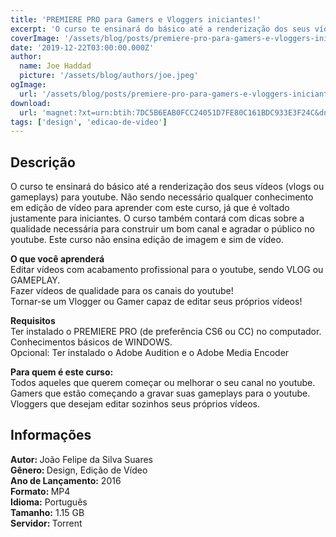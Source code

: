```yaml
---
title: 'PREMIERE PRO para Gamers e Vloggers iniciantes!'
excerpt: 'O curso te ensinará do básico até a renderização dos seus vídeos (vlogs ou gameplays) para youtube. Não sendo necessário qualquer conhecimento em edição de vídeo para aprender com este curso, já que é voltado justamente para iniciantes. O curso também contará com dicas sobre a qualidade ne'
coverImage: '/assets/blog/posts/premiere-pro-para-gamers-e-vloggers-iniciantes.jpg'
date: '2019-12-22T03:00:00.000Z'
author:
  name: Joe Haddad
  picture: '/assets/blog/authors/joe.jpeg'
ogImage:
  url: '/assets/blog/posts/premiere-pro-para-gamers-e-vloggers-iniciantes.jpg'
download:
  url: 'magnet:?xt=urn:btih:7DC5B6EAB0FCC24051D7FE80C161BDC933E3F24C&dn=PREMIERE%20PRO%20para%20Gamers%20e%20Vloggers%20iniciantes%21&tr=udp%3a%2f%2ftracker.openbittorrent.com%3a1337%2fannounce&tr=udp%3a%2f%2ftracker.opentrackr.org%3a1337%2fannounce'
tags: ['design', 'edicao-de-video']
---
```

<h2>Descrição</h2>
<p></p><p>O curso te ensinará do básico até a renderização dos seus vídeos (vlogs ou gameplays) para youtube. Não sendo necessário qualquer conhecimento em edição de vídeo para aprender com este curso, já que é voltado justamente para iniciantes. O curso também contará com dicas sobre a qualidade necessária para construir um bom canal e agradar o público no youtube. Este curso não ensina edição de imagem e sim de vídeo. </p><p><strong>O que você aprenderá</strong><br/> Editar vídeos com acabamento profissional para o youtube, sendo VLOG ou GAMEPLAY.<br/> Fazer vídeos de qualidade para os canais do youtube!<br/> Tornar-se um Vlogger ou Gamer capaz de editar seus próprios vídeos!</p><p><strong>Requisitos</strong><br/> Ter instalado o PREMIERE PRO (de preferência CS6 ou CC) no computador.<br/> Conhecimentos básicos de WINDOWS.<br/> Opcional: Ter instalado o Adobe Audition e o Adobe Media Encoder</p><p><strong>Para quem é este curso:</strong><br/> Todos aqueles que querem começar ou melhorar o seu canal no youtube.<br/> Gamers que estão começando a gravar suas gameplays para o youtube.<br/> Vloggers que desejam editar sozinhos seus próprios vídeos.</p><h2>Informações</h2><p><strong>Autor: </strong>João Felipe da Silva Suares<br/><strong>Gênero: </strong>Design, Edição de Vídeo<br/><strong>Ano de Lançamento:</strong> 2016<br/><strong>Formato: </strong>MP4<br/><strong>Idioma:</strong> Português<br/><strong>Tamanho:</strong> 1.15 GB<br/><strong>Servidor: </strong>Torrent </p>